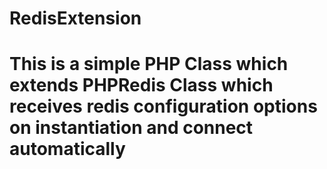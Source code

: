 # RedisExtension
# This is a simple PHP Class which extends PHPRedis Class which receives redis configuration options on instantiation and connect automatically
